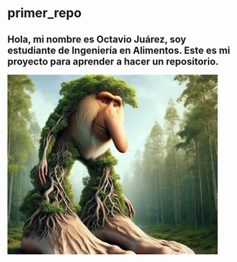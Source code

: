 # primer_repo
## Hola, mi nombre es Octavio Juárez, soy estudiante de Ingeniería en Alimentos. Este es mi proyecto para aprender a hacer un repositorio.
![](https://raw.githubusercontent.com/385858/primer_repo/refs/heads/main/brr%20brr%20Patapim.webp)
